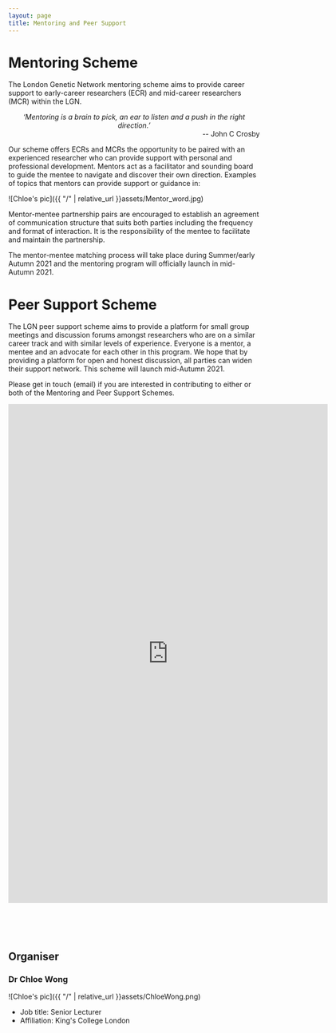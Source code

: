 ```yaml
---
layout: page
title: Mentoring and Peer Support
---
```


# Mentoring Scheme

The London Genetic Network mentoring scheme aims to provide career support to early-career researchers (ECR) and mid-career researchers (MCR) within the LGN.

<div style="text-align: center">
<i>‘Mentoring is a brain to pick, an ear to listen and a push in the right direction.’</i> </div>
<div style="text-align: right"> -- John C Crosby </div>

Our scheme offers ECRs and MCRs the opportunity to be paired with an experienced researcher who can provide support with personal and professional development. Mentors act as a facilitator and sounding board to guide the mentee to navigate and discover their own direction. Examples of topics that mentors can provide support or guidance in:

![Chloe's pic]({{ "/" | relative_url }}assets/Mentor_word.jpg)

Mentor-mentee partnership pairs are encouraged to establish an agreement of communication structure that suits both parties including the frequency and format of interaction. It is the responsibility of the mentee to facilitate and maintain the partnership.

The mentor-mentee matching process will take place during Summer/early Autumn 2021 and the mentoring program will officially launch in mid-Autumn 2021.

# Peer Support Scheme

The LGN peer support scheme aims to provide a platform for small group meetings and discussion forums amongst researchers who are on a similar career track and with similar levels of experience. Everyone is a mentor, a mentee and an advocate for each other in this program. We hope that by providing a platform for open and honest discussion, all parties can widen their support network. This scheme will launch mid-Autumn 2021.

Please get in touch (email) if you are interested in contributing to either or both of the Mentoring and Peer Support Schemes.

<iframe src="https://docs.google.com/forms/d/e/1FAIpQLSez6nPZ-OS1frd3mbkkObhDhOI1Yn1YR4QT2SZZMh5gEZmARQ/viewform?embedded=true" width="640" height="1000" frameborder="0" marginheight="0" marginwidth="0">Loading…</iframe>

<br> <br> <br> 
## Organiser
### Dr Chloe Wong
![Chloe's pic]({{ "/" | relative_url }}assets/ChloeWong.png)
- Job title: Senior Lecturer  
- Affiliation: King's College London